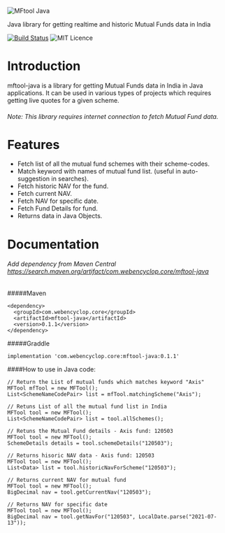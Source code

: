 ![MFtool Java](https://raw.githubusercontent.com/ankitwasankar/mftool-java/master/src/main/resources/icons/mf-tool-java.jpg)

Java library for getting realtime and historic Mutual Funds data in India

[![Build Status](https://travis-ci.com/ankitwasankar/mftool-java.svg?branch=master)](https://travis-ci.com/github/ankitwasankar/mftool-java)
![MIT Licence](https://camo.githubusercontent.com/8298ac0a88a52618cd97ba4cba6f34f63dd224a22031f283b0fec41a892c82cf/68747470733a2f2f696d672e736869656c64732e696f2f707970692f6c2f73656c656e69756d2d776972652e737667)

# Introduction

mftool-java is a library for getting Mutual Funds data in India in Java applications. 
It can be used in various types of projects which requires getting live quotes for a given scheme.

###### Note: This library requires internet connection to fetch Mutual Fund data.

# Features
- Fetch list of all the mutual fund schemes with their scheme-codes.
- Match keyword with names of mutual fund list. (useful in auto-suggestion in searches).
- Fetch historic NAV for the fund.
- Fetch current NAV.
- Fetch NAV for specific date.
- Fetch Fund Details for fund.
- Returns data in Java Objects.

# Documentation
###### Add dependency from Maven Central https://search.maven.org/artifact/com.webencyclop.core/mftool-java

#####Maven
```
<dependency>
  <groupId>com.webencyclop.core</groupId>
  <artifactId>mftool-java</artifactId>
  <version>0.1.1</version>
</dependency>
```
#####Graddle
```
implementation 'com.webencyclop.core:mftool-java:0.1.1'
```

####How to use in Java code:
```
// Return the List of mutual funds which matches keyword "Axis"
MFTool mfTool = new MFTool();
List<SchemeNameCodePair> list = mfTool.matchingScheme("Axis");

// Retuns List of all the mutual fund list in India
MFTool tool = new MFTool();
List<SchemeNameCodePair> list = tool.allSchemes();

// Retuns the Mutual Fund details - Axis fund: 120503
MFTool tool = new MFTool();
SchemeDetails details = tool.schemeDetails("120503");

// Returns hisoric NAV data - Axis fund: 120503
MFTool tool = new MFTool();
List<Data> list = tool.historicNavForScheme("120503");

// Returns current NAV for mutual fund
MFTool tool = new MFTool();
BigDecimal nav = tool.getCurrentNav("120503");

// Returns NAV for specific date
MFTool tool = new MFTool();
BigDecimal nav = tool.getNavFor("120503", LocalDate.parse("2021-07-13"));
```

